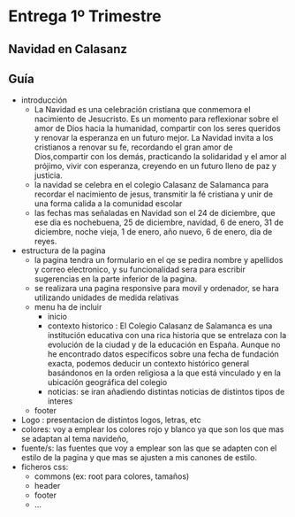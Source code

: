 # Entrega 1º Trimestre
## Navidad en Calasanz

## Guía
- introducción
    - La Navidad es una celebración cristiana que conmemora el nacimiento de Jesucristo. Es un momento para reflexionar sobre el amor de Dios hacia la humanidad, compartir con los seres queridos y renovar la esperanza en un futuro mejor. La Navidad invita a los cristianos a renovar su fe, recordando el gran amor de Dios,compartir con los demás, practicando la solidaridad y el amor al prójimo, vivir con esperanza, creyendo en un futuro lleno de paz y justicia.
    - la navidad se celebra en el colegio Calasanz de Salamanca para recordar el nacimiento de jesus, transmitir la fé cristiana y unir de una forma calida a la comunidad escolar
    - las fechas mas señaladas en Navidad son el 24 de diciembre, que ese dia es  nochebuena, 25 de diciembre, navidad, 6 de enero, 31 de diciembre, noche vieja, 1 de enero, año nuevo, 6 de enero, dia de reyes.
- estructura de la pagina
    - la pagina tendra un formulario en el qe se pedira nombre y apellidos y correo electronico, y su funcionalidad sera para escribir sugerencias en la parte inferior de la pagina. 
    - se realizara una pagina responsive para movil y ordenador, se hara utilizando unidades de medida relativas 
    - menu ha de incluir 
        - inicio
        - contexto historico : El Colegio Calasanz de Salamanca es una institución educativa con una rica historia que se entrelaza con la evolución de la ciudad y de la educación en España. Aunque no he encontrado datos específicos sobre una fecha de fundación exacta, podemos deducir un contexto histórico general basándonos en la orden religiosa a la que está vinculado y en la ubicación geográfica del colegio
        - noticias: se iran añadiendo distintas noticias de distintos tipos de interes 
    - footer     
- Logo : presentacion de distintos logos, letras, etc
- colores: voy a emplear los colores rojo y blanco ya que son los que mas se adaptan al tema navideño,
- fuente/s: las fuentes que voy a emplear son las que se adapten con el estilo de la pagina  y que mas se ajusten a mis canones de estilo. 
- ficheros css: 
    - commons (ex: root para colores, tamaños)
    - header
    - footer
    - ...
 